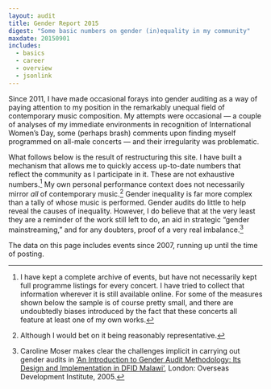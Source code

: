 ```yaml
---
layout: audit
title: Gender Report 2015
digest: "Some basic numbers on gender (in)equality in my community"
maxdate: 20150901
includes:
  - basics
  - career
  - overview
  - jsonlink
---
```

Since 2011, I have made occasional forays into gender auditing as a way of paying attention to my position in the remarkably unequal field of contemporary music composition. My attempts were occasional — a couple of analyses of my immediate environments in recognition of International Women’s Day, some (perhaps brash) comments upon finding myself programmed on all-male concerts — and their irregularity was problematic.

What follows below is the result of restructuring this site. I have built a mechanism that allows me to quickly access up-to-date numbers that reflect the community as I participate in it. These are not exhaustive numbers.[^history] My own personal performance context does not necessarily mirror *all* of contemporary music.[^context] Gender inequality is far more complex than a tally of whose music is performed. Gender audits do little to help reveal the causes of inequality. However, I do believe that at the very least they are a reminder of the work still left to do, an aid in strategic “gender mainstreaming,” and for any doubters, proof of a very real imbalance.[^methodology]

  [^history]: I have kept a complete archive of events, but have not necessarily kept full programme listings for every concert. I have tried to collect that information wherever it is still available online. For some of the measures shown below the sample is of course pretty small, and there are undoubtedly biases introduced by the fact that these concerts all feature at least one of my own works.

  [^context]: Although I would bet on it being reasonably representative.

  [^methodology]: Caroline Moser makes clear the challenges implicit in carrying out gender audits in [‘An Introduction to Gender Audit Methodology: Its Design and Implementation in DFID Malawi’](http://www.odi.org.uk/publications/1195-introduction-gender-audit-methodology-its-design-implementation-dfid-malawi), London: Overseas Development Institute, 2005.

The data on this page includes events since 2007, running up until the time of posting.
